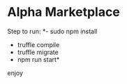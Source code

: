 # Alpha Marketplace
Step to run:
*- sudo npm install
- truffle compile
- truffle migrate
- npm run start*

enjoy
